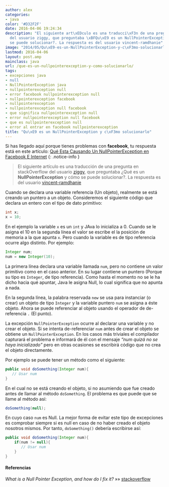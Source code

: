 ```yaml
---
author: alex
categories:
- java
color: '#D32F2F'
date: 2016-04-06 19:24:34
description: "El siguiente art\xEDculo es una traducci\xF3n de una pregunta en stackOverflow
  del usuario ziggy, que preguntaba \xBFQu\xE9 es un NullPointerException y c\xF3mo
  se puede solucionar?. La respuesta es del usuario vincent-ramdhanie"
image: "2014/05/Qu\xE9-es-un-NullPointerException-y-c\xF3mo-solucionarlo.png"
lastmod: 2016-04-06
layout: post.amp
mainclass: java
url: /que-es-un-nullpointerexception-y-como-solucionarlo/
tags:
- excepciones java
- null
- NullPointerException java
- nullpointerexception null
- error facebook nullpointerexception null
- nullpointerexception facebook
- nullpointerexception
- nullpointerexception null facebook
- que significa nullpointerexception null
- error nullpointerexception null facebook
- que es nullpointerexception null
- error al entrar en facebook nullpointerexception
title: "Qu\xE9 es un NullPointerException y c\xF3mo solucionarlo"
---
```


<figure>
<amp-img on="tap:lightbox1" role="button" tabindex="0" layout="responsive" src="/img/2014/05/Qué-es-un-NullPointerException-y-cómo-solucionarlo.png" title="{{page.title}}" alt="{{ page.title }}" width="250px" height="292px" />
</figure>

Si has llegado aquí porque tienes problemas con **facebook**, tu respuesta está en este artículo: [Qué Esta Causando Un NullPointerException en Facebook E Internet](/nullpointerexception-facebook "Qué Esta Causando Un NullPointerException en Facebook E Internet")
{: .notice-info }

> El siguiente artículo es una traducción de una pregunta en stackOverflow del usuario <a href="http://stackoverflow.com/users/29182/ziggy" target="_blank">ziggy</a>, que preguntaba ¿Qué es un **NullPointerException** y cómo se puede solucionar?. La respuesta es del usuario <a href="http://stackoverflow.com/users/27439/vincent-ramdhanie" target="_blank">vincent-ramdhanie</a>

Cuando se declara una variable referencia (Un objeto), realmente se está creando un puntero a un objeto. Consideremos el siguiente código que declara un entero con el tipo de dato primitivo:

<!--more--><!--ad-->

```java
int x;
x = 10;

```

En el ejemplo la variable `x` es un `int` y JAva lo inicializa a 0. Cuando se le asigna el 10 en la segunda línea el valor se escribe el la posición de memoria a la que apunta `x`. Pero cuando la variable es de tipo referencia ocurre algo distinto. Por ejemplo:

```java
Integer num;
num = new Integer(10);

```

La primera línea declara una variable llamada `num`, pero no contiene un valor primitivo como en el caso anterior. En su lugar contiene un puntero (Porque su tipo es `Integer`, de tipo referencia). Como hasta el momento no se le ha dicho hacia qué apuntar, Java le asigna Null, lo cual significa que no apunta a nada.

En la segunda línea, la palabra reservada `new` se usa para instanciar (o crear) un objeto de tipo `Integer` y la variable puntero `num` se asigna a éste objeto. Ahora se puede referenciar al objeto usando el operador de de-referencia `.` (El punto).

La excepción `NullPointerException` ocurre al declarar una variable y no crear el objeto. Si se intenta de-referenciar `num` antes de crear el objeto se obtiene un `NullPointerException`. En los casos más triviales el compilador capturará el problema e informará de él con el mensaje *“num quizá no se haya inicializado”* pero en otras ocasiones se escribirá código que no crea el objeto directamente.

Por ejemplo se puede tener un método como el siguiente:

```java
public void doSomething(Integer num){
   // Usar num
}

```

En el cual no se está creando el objeto, si no asumiendo que fue creado antes de llamar al método `doSomething`. El problema es que puede que se llame al método así:

```java
doSomething(null);

```

En cuyo caso `num` es Null. La mejor forma de evitar este tipo de excepciones es comprobar siempre si es null en caso de no haber creado el objeto nosotros mismos. Por tanto, `doSomething()` debería escribirse así:

```java
public void doSomething(Integer num){
    if(num != null){
       // Usar num
    }
}

```

#### Referencias

*What is a Null Pointer Exception, and how do I fix it?* »» <a href="http://stackoverflow.com/a/218510/1612432" target="_blank">stackoverflow</a>
